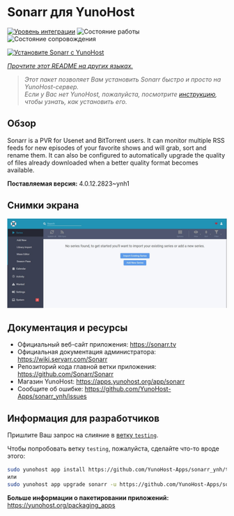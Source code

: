 <!--
Важно: этот README был автоматически сгенерирован <https://github.com/YunoHost/apps/tree/master/tools/readme_generator>
Он НЕ ДОЛЖЕН редактироваться вручную.
-->

# Sonarr для YunoHost

[![Уровень интеграции](https://apps.yunohost.org/badge/integration/sonarr)](https://ci-apps.yunohost.org/ci/apps/sonarr/)
![Состояние работы](https://apps.yunohost.org/badge/state/sonarr)
![Состояние сопровождения](https://apps.yunohost.org/badge/maintained/sonarr)

[![Установите Sonarr с YunoHost](https://install-app.yunohost.org/install-with-yunohost.svg)](https://install-app.yunohost.org/?app=sonarr)

*[Прочтите этот README на других языках.](./ALL_README.md)*

> *Этот пакет позволяет Вам установить Sonarr быстро и просто на YunoHost-сервер.*  
> *Если у Вас нет YunoHost, пожалуйста, посмотрите [инструкцию](https://yunohost.org/install), чтобы узнать, как установить его.*

## Обзор

Sonarr is a PVR for Usenet and BitTorrent users. It can monitor multiple RSS feeds for new episodes of your favorite shows and will grab, sort and rename them. It can also be configured to automatically upgrade the quality of files already downloaded when a better quality format becomes available.


**Поставляемая версия:** 4.0.12.2823~ynh1

## Снимки экрана

![Снимок экрана Sonarr](./doc/screenshots/screenshot.jpg)

## Документация и ресурсы

- Официальный веб-сайт приложения: <https://sonarr.tv>
- Официальная документация администратора: <https://wiki.servarr.com/Sonarr>
- Репозиторий кода главной ветки приложения: <https://github.com/Sonarr/Sonarr>
- Магазин YunoHost: <https://apps.yunohost.org/app/sonarr>
- Сообщите об ошибке: <https://github.com/YunoHost-Apps/sonarr_ynh/issues>

## Информация для разработчиков

Пришлите Ваш запрос на слияние в [ветку `testing`](https://github.com/YunoHost-Apps/sonarr_ynh/tree/testing).

Чтобы попробовать ветку `testing`, пожалуйста, сделайте что-то вроде этого:

```bash
sudo yunohost app install https://github.com/YunoHost-Apps/sonarr_ynh/tree/testing --debug
или
sudo yunohost app upgrade sonarr -u https://github.com/YunoHost-Apps/sonarr_ynh/tree/testing --debug
```

**Больше информации о пакетировании приложений:** <https://yunohost.org/packaging_apps>
